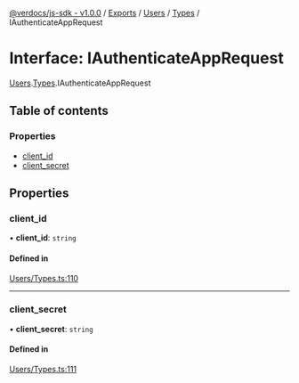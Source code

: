[@verdocs/js-sdk - v1.0.0](../README.md) / [Exports](../modules.md) / [Users](../modules/Users.md) / [Types](../modules/Users.Types.md) / IAuthenticateAppRequest

# Interface: IAuthenticateAppRequest

[Users](../modules/Users.md).[Types](../modules/Users.Types.md).IAuthenticateAppRequest

## Table of contents

### Properties

- [client_id](Users.Types.IAuthenticateAppRequest.md#client_id)
- [client_secret](Users.Types.IAuthenticateAppRequest.md#client_secret)

## Properties

### client\_id

• **client\_id**: `string`

#### Defined in

[Users/Types.ts:110](https://github.com/Verdocs/js-sdk/blob/fb278cb/src/Users/Types.ts#L110)

___

### client\_secret

• **client\_secret**: `string`

#### Defined in

[Users/Types.ts:111](https://github.com/Verdocs/js-sdk/blob/fb278cb/src/Users/Types.ts#L111)
